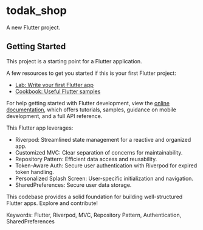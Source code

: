 # todak_shop

A new Flutter project.

## Getting Started

This project is a starting point for a Flutter application.

A few resources to get you started if this is your first Flutter project:

- [Lab: Write your first Flutter app](https://docs.flutter.dev/get-started/codelab)
- [Cookbook: Useful Flutter samples](https://docs.flutter.dev/cookbook)

For help getting started with Flutter development, view the
[online documentation](https://docs.flutter.dev/), which offers tutorials,
samples, guidance on mobile development, and a full API reference.

This Flutter app leverages:

- Riverpod: Streamlined state management for a reactive and organized app.
- Customized MVC: Clear separation of concerns for maintainability.
- Repository Pattern: Efficient data access and reusability.
- Token-Aware Auth: Secure user authentication with Riverpod for expired token handling.
- Personalized Splash Screen: User-specific initialization and navigation.
- SharedPreferences: Secure user data storage.

This codebase provides a solid foundation for building well-structured Flutter apps. Explore and contribute!

 Keywords: Flutter, Riverpod, MVC, Repository Pattern, Authentication, SharedPreferences